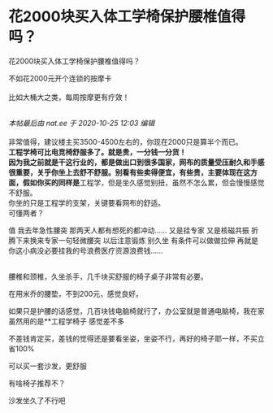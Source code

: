 # 花2000块买入体工学椅保护腰椎值得吗？


花2000块买入体工学椅保护腰椎值得吗？

不如花2000元开个连锁的按摩卡<br />
<br />
比如大桶大之类，每周按摩更有疗效！<br />
<br />
<img src="static/image/smiley/default/lol.gif" smilieid="12" border="0" alt="" /><img src="static/image/smiley/default/lol.gif" smilieid="12" border="0" alt="" /><img src="static/image/smiley/default/lol.gif" smilieid="12" border="0" alt="" />

<i class="pstatus"> 本帖最后由 nat.ee 于 2020-10-25 12:03 编辑 </i><br />
<br />
非常值得，建议楼主买3500-4500左右的，你现在2000只是算半个而已。<br />
**工程学椅可比电竞椅舒服多了。就是贵，一分钱一分货！<br />
因为我之前就是干这行业的，都是做出口到很多国家，网布的质量受压耐久和手感很重要，关乎你坐上去舒不舒服。别看有些卖得便宜，有些贵，主要体现在这方面，假如你买的同样是**工程学，但是坐久感觉别扭，虽然不怎么累，但会慢慢感觉不舒服。<br />
你坐的只是工程学的支架，关键要看网布的舒适。<br />
可懂两者？<br />


值 我去年急性腰突 那两天人都有想死的都冲动…… 又是挂专家 又是核磁共振 折腾下来换来专家一句轻微腰突 以后注意锻炼 别久坐 有条件可以做做拉伸 再就是你这小病没必要挂我的号浪费医疗资源浪费钱……<br />
<br />


腰椎和颈椎，久坐杀手，几千块买舒服的椅子桌子非常有必要。<img id="aimg_Dg8ar" onclick="zoom(this, this.src, 0, 0, 0)" class="zoom" src="https://cdn.jsdelivr.net/gh/hishis/forum-master/public/images/patch.gif" onmouseover="img_onmouseoverfunc(this)" onload="thumbImg(this)" border="0" alt="" />

在用米乔的腰垫，不到200元，感觉良好。

如果只是护腰的话感觉，几百块钱电脑椅就行了，办公室就是普通电脑椅，我在家虽然用的是**工程学椅子 感觉差不多

不差钱肯定买，差钱的觉得还是要看坐姿，坐姿不行，再好的椅子耶一样，不买立省100%

可以买一套沙发，更舒服

有啥椅子推荐不？

沙发坐久了不行吧<img id="aimg_np75P" onclick="zoom(this, this.src, 0, 0, 0)" class="zoom" src="https://cdn.jsdelivr.net/gh/hishis/forum-master/public/images/patch.gif" onmouseover="img_onmouseoverfunc(this)" onload="thumbImg(this)" border="0" alt="" />
